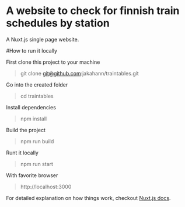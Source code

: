 # A website to check for finnish train schedules by station

A Nuxt.js single page website.

#How to run it locally

First clone this project to your machine
> git clone git@github.com:jakahann/traintables.git

Go into the created folder
> cd traintables

Install dependencies
> npm install 

Build the project
> npm run build

Runt it locally
> npm run start

With favorite browser
> http://localhost:3000

For detailed explanation on how things work, checkout [Nuxt.js docs](https://nuxtjs.org).
